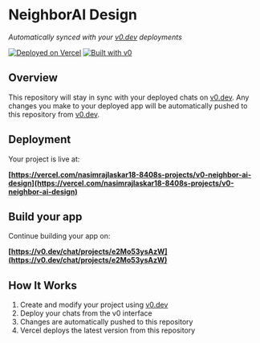 # NeighborAI Design

*Automatically synced with your [v0.dev](https://v0.dev) deployments*

[![Deployed on Vercel](https://img.shields.io/badge/Deployed%20on-Vercel-black?style=for-the-badge&logo=vercel)](https://vercel.com/nasimrajlaskar18-8408s-projects/v0-neighbor-ai-design)
[![Built with v0](https://img.shields.io/badge/Built%20with-v0.dev-black?style=for-the-badge)](https://v0.dev/chat/projects/e2Mo53ysAzW)

## Overview

This repository will stay in sync with your deployed chats on [v0.dev](https://v0.dev).
Any changes you make to your deployed app will be automatically pushed to this repository from [v0.dev](https://v0.dev).

## Deployment

Your project is live at:

**[https://vercel.com/nasimrajlaskar18-8408s-projects/v0-neighbor-ai-design](https://vercel.com/nasimrajlaskar18-8408s-projects/v0-neighbor-ai-design)**

## Build your app

Continue building your app on:

**[https://v0.dev/chat/projects/e2Mo53ysAzW](https://v0.dev/chat/projects/e2Mo53ysAzW)**

## How It Works

1. Create and modify your project using [v0.dev](https://v0.dev)
2. Deploy your chats from the v0 interface
3. Changes are automatically pushed to this repository
4. Vercel deploys the latest version from this repository